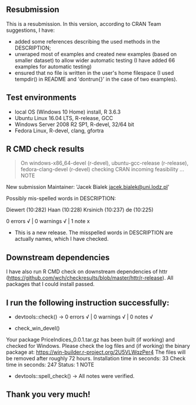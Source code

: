 ## Resubmission
This is a resubmission. In this version, according to CRAN Team suggestions,  I have:

* added some references describing the used methods in the DESCRIPTION;
* unwraped most of examples and created new examples (based on smaller dataset) to allow wider automatic testing (I have added 66 examples for automatic testing)
* ensured that no file is written in the user's home filespace (I used tempdir() in README and 'dontrun{}' in the case of two examples). 

## Test environments
* local OS (Windows 10 Home) install, R 3.6.3
* Ubuntu Linux 16.04 LTS, R-release, GCC
* Windows Server 2008 R2 SP1, R-devel, 32/64 bit
* Fedora Linux, R-devel, clang, gfortra

## R CMD check results
> On windows-x86_64-devel (r-devel), ubuntu-gcc-release (r-release), fedora-clang-devel (r-devel)
  checking CRAN incoming feasibility ... NOTE
  
   New submission
   Maintainer: 'Jacek Bialek <jacek.bialek@uni.lodz.pl>'
  
   Possibly mis-spelled words in DESCRIPTION:
   
   Diewert (10:282)
   Haan (10:228)
   Krsinich (10:237)
   de (10:225)
    
0 errors √ | 0 warnings √ | 1 note x

* This is a new release. The misspelled words in DESCRIPTION are actually names, which I have checked. 

## Downstream dependencies

I have also run R CMD check on downstream dependencies of httr 
(https://github.com/wch/checkresults/blob/master/httr/r-release). 
All packages that I could install passed.

## I run the following instruction successfully:

* devtools::check() -> 0 errors √ | 0 warnings √ | 0 notes √

* check_win_devel()

Your package PriceIndices_0.0.1.tar.gz has been built (if working) and checked for Windows.
Please check the log files and (if working) the binary package at:
https://win-builder.r-project.org/2U5VLWqzPer4
The files will be removed after roughly 72 hours.
Installation time in seconds: 33
Check time in seconds: 247
Status: 1 NOTE


* devtools::spell_check() -> All notes were verified.

## Thank you very much! 


